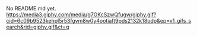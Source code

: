 No README.md yet.
https://media3.giphy.com/media/g7GKcSzwQfugw/giphy.gif?cid=6c09b9523kehpl5r53fgvm8w0y4ootiaft9pds2132k18odp&ep=v1_gifs_search&rid=giphy.gif&ct=g
